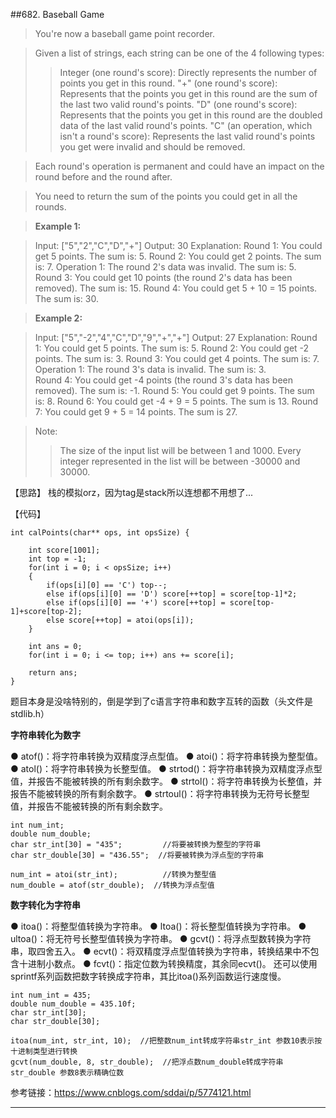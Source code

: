 ##682. Baseball Game

>  You're now a baseball game point recorder.

>Given a list of strings, each string can be one of the 4 following types:
>
> >    Integer (one round's score): Directly represents the number of points you get in this round.
> >    "+" (one round's score): Represents that the points you get in this round are the sum of the last two valid round's points.
> >    "D" (one round's score): Represents that the points you get in this round are the doubled data of the last valid round's points.
> >    "C" (an operation, which isn't a round's score): Represents the last valid round's points you get were invalid and should be removed.

>Each round's operation is permanent and could have an impact on the round before and the round after.

>You need to return the sum of the points you could get in all the rounds.

>**Example 1:**

>Input: ["5","2","C","D","+"]
>Output: 30
>Explanation: 
>Round 1: You could get 5 points. The sum is: 5.
>Round 2: You could get 2 points. The sum is: 7.
>Operation 1: The round 2's data was invalid. The sum is: 5.  
>Round 3: You could get 10 points (the round 2's data has been removed). The sum is: 15.
>Round 4: You could get 5 + 10 = 15 points. The sum is: 30.

>**Example 2:**

>Input: ["5","-2","4","C","D","9","+","+"]
>Output: 27
>Explanation: 
>Round 1: You could get 5 points. The sum is: 5.
>Round 2: You could get -2 points. The sum is: 3.
>Round 3: You could get 4 points. The sum is: 7.
>Operation 1: The round 3's data is invalid. The sum is: 3.  
>Round 4: You could get -4 points (the round 3's data has been removed). The sum is: -1.
>Round 5: You could get 9 points. The sum is: 8.
>Round 6: You could get -4 + 9 = 5 points. The sum is 13.
>Round 7: You could get 9 + 5 = 14 points. The sum is 27.

>Note:
>   >The size of the input list will be between 1 and 1000.
>   >Every integer represented in the list will be between -30000 and 30000.

【思路】
栈的模拟orz，因为tag是stack所以连想都不用想了...

【代码】
```
int calPoints(char** ops, int opsSize) {
	
	int score[1001];
	int top = -1;
	for(int i = 0; i < opsSize; i++)
	{
		if(ops[i][0] == 'C') top--;
		else if(ops[i][0] == 'D') score[++top] = score[top-1]*2;
		else if(ops[i][0] == '+') score[++top] = score[top-1]+score[top-2];
		else score[++top] = atoi(ops[i]);
	}
	
	int ans = 0;   
	for(int i = 0; i <= top; i++) ans += score[i];
	
	return ans;
}
```

题目本身是没啥特别的，倒是学到了c语言字符串和数字互转的函数（头文件是stdlib.h）

**字符串转化为数字**

 ● atof()：将字符串转换为双精度浮点型值。
  ● atoi()：将字符串转换为整型值。
  ● atol()：将字符串转换为长整型值。
  ● strtod()：将字符串转换为双精度浮点型值，并报告不能被转换的所有剩余数字。
  ● strtol()：将字符串转换为长整值，并报告不能被转换的所有剩余数字。
  ● strtoul()：将字符串转换为无符号长整型值，并报告不能被转换的所有剩余数字。


    int num_int;
    double num_double;
    char str_int[30] = "435";         //将要被转换为整型的字符串
    char str_double[30] = "436.55";  //将要被转换为浮点型的字符串
    
    num_int = atoi(str_int);          //转换为整型值
    num_double = atof(str_double);  //转换为浮点型值

  

  **数字转化为字符串**

  ● itoa()：将整型值转换为字符串。
  ● ltoa()：将长整型值转换为字符串。
  ● ultoa()：将无符号长整型值转换为字符串。
  ● gcvt()：将浮点型数转换为字符串，取四舍五入。
  ● ecvt()：将双精度浮点型值转换为字符串，转换结果中不包含十进制小数点。
  ● fcvt()：指定位数为转换精度，其余同ecvt()。
  还可以使用sprintf系列函数把数字转换成字符串，其比itoa()系列函数运行速度慢。


    int num_int = 435;
    double num_double = 435.10f;
    char str_int[30];
    char str_double[30];
    
    itoa(num_int, str_int, 10);  //把整数num_int转成字符串str_int 参数10表示按十进制类型进行转换
    gcvt(num_double, 8, str_double);  //把浮点数num_double转成字符串str_double 参数8表示精确位数

  参考链接：https://www.cnblogs.com/sddai/p/5774121.html

---